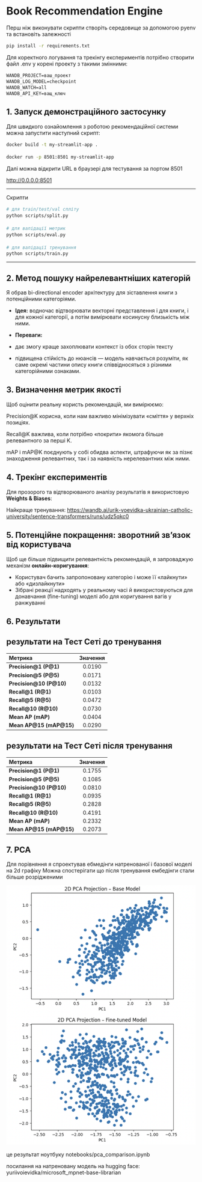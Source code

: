 # Book Recommendation Engine

Перш ніж виконувати скрипти створіть середовище за допомогою pyenv та встановіть залежності 

```bash
pip install -r requirements.txt
```

Для коректного логування та трекінгу експериментів потрібно створити файл .env у корені проекту з такими змінними:

```
WANDB_PROJECT=ваш_проект
WANDB_LOG_MODEL=checkpoint
WANDB_WATCH=all
WANDB_API_KEY=ващ_ключ
```

## 1. Запуск демонстраційного застосунку

Для швидкого ознайомлення з роботою рекомендаційної системи можна запустити наступний скрипт:

```bash
docker build -t my-streamlit-app .

docker run -p 8501:8501 my-streamlit-app
```

Далі можна відкрити URL в браузері для тестування за портом 8501

http://0.0.0.0:8501


---

Скрипти

```bash
# для train/test/val спліту
python scripts/split.py

# для валідації метрик
python scripts/eval.py

# для валідації тренування
python scripts/train.py

```

---

## 2. Метод пошуку найрелевантніших категорій

Я обрав bi-directional encoder архітектуру для зіставлення книги з потенційними категоріями.

* **Ідея:** водночас відтворювати векторні представлення і для книги, і для кожної категорії, а потім вимірювати косинусну близькість між ними.
* **Переваги:**

*  дає змогу краще захоплювати контекст із обох сторін тексту
  * підвищена стійкість до нюансів — модель навчається розуміти, як саме окремі частини опису книги співвідносяться з різними категорійними ознаками.


## 3. Визначення метрик якості

Щоб оцінити реальну користь рекомендацій, ми вимірюємо:

Precision@K корисна, коли нам важливо мінімізувати «сміття» у верхніх позиціях.

Recall@K важлива, коли потрібно «покрити» якомога більше релевантного за перші K.

mAP і mAP@K поєднують у собі обидва аспекти, штрафуючи як за пізнє знаходження релевантних, так і за наявність нерелевантних між ними.


## 4. Трекінг експериментів

Для прозорого та відтворюваного аналізу результатів я використовую **Weights & Biases**:


Найкраще тренування:
https://wandb.ai/urik-voevidka-ukrainian-catholic-university/sentence-transformers/runs/udz5qkc0

## 5. Потенційне покращення: зворотний зв’язок від користувача

Щоб ще більше підвищити релевантність рекомендацій, я запроваджую механізм **онлайн-коригування**:

* Користувач бачить запропоновану категорію і може її «лайкнути» або «дизлайкнути»
* Зібрані реакції надходять у реаль­ному часі й використовуються для донавчання (fine-tuning) моделі або для коригування вагів у ранжуванні


## 6. Результати 

## результати на Тест Сеті до тренування 
| Метрика                   | Значення |
| :------------------------ | :------: |
| **Precision\@1 (P\@1)**   |  0.0190  |
| **Precision\@5 (P\@5)**   |  0.0171  |
| **Precision\@10 (P\@10)** |  0.0132  |
| **Recall\@1 (R\@1)**      |  0.0103  |
| **Recall\@5 (R\@5)**      |  0.0472  |
| **Recall\@10 (R\@10)**    |  0.0730  |
| **Mean AP (mAP)**         |  0.0404  |
| **Mean AP\@15 (mAP\@15)** |  0.0290  |


## результати на Тест Сеті після тренування
| Метрика                   | Значення |
| :------------------------ | :------: |
| **Precision\@1 (P\@1)**   |  0.1755  |
| **Precision\@5 (P\@5)**   |  0.1085  |
| **Precision\@10 (P\@10)** |  0.0810  |
| **Recall\@1 (R\@1)**      |  0.0935  |
| **Recall\@5 (R\@5)**      |  0.2828  |
| **Recall\@10 (R\@10)**    |  0.4191  |
| **Mean AP (mAP)**         |  0.2332  |
| **Mean AP\@15 (mAP\@15)** |  0.2073  |


## 7. PCA
Для порівняння я спроектував ебмедінги натренованої і базової моделі на 2d графіку
Можна спостерігати що після тренування ембедінги стали більше розрідженими

![alt text](pca.png)

це результат ноутбуку notebooks/pca_comparison.ipynb

посилання на натреновану модель на hugging face: yuriivoievidka/microsoft_mpnet-base-librarian